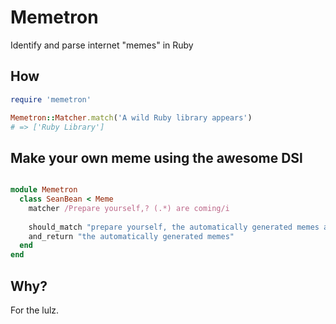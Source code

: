 # Memetron

Identify and parse internet "memes" in Ruby

## How

```ruby
require 'memetron'

Memetron::Matcher.match('A wild Ruby library appears')
# => ['Ruby Library']


```

## Make your own meme using the awesome DSl

```ruby

module Memetron
  class SeanBean < Meme
    matcher /Prepare yourself,? (.*) are coming/i
      
    should_match "prepare yourself, the automatically generated memes are coming"
    and_return "the automatically generated memes"
  end
end
```

## Why?

For the lulz.
